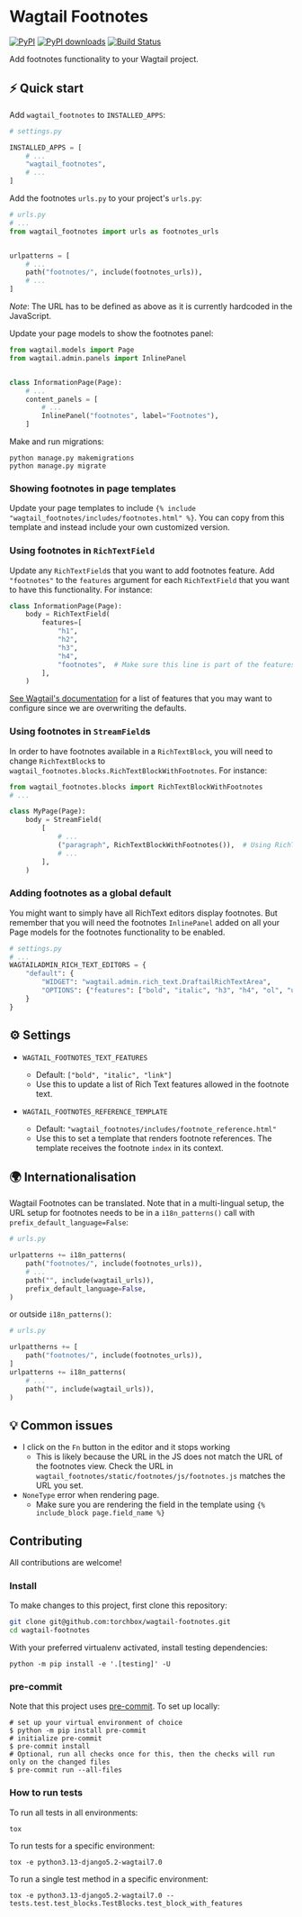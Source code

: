 # Wagtail Footnotes

[![PyPI](https://img.shields.io/pypi/v/wagtail-footnotes.svg)](https://pypi.org/project/wagtail-footnotes/)
[![PyPI downloads](https://img.shields.io/pypi/dm/wagtail-footnotes.svg)](https://pypi.org/project/wagtail-footnotes/)
[![Build Status](https://github.com/torchbox/wagtail-footnotes/workflows/CI/badge.svg)](https://github.com/torchbox/wagtail-footnotes/actions)

Add footnotes functionality to your Wagtail project.

## ⚡ Quick start

Add `wagtail_footnotes` to `INSTALLED_APPS`:

```python
# settings.py

INSTALLED_APPS = [
    # ...
    "wagtail_footnotes",
    # ...
]
```

Add the footnotes `urls.py` to your project's `urls.py`:

```python
# urls.py
# ...
from wagtail_footnotes import urls as footnotes_urls


urlpatterns = [
    # ...
    path("footnotes/", include(footnotes_urls)),
    # ...
]
```

*Note*: The URL has to be defined as above as it is currently hardcoded in the JavaScript.

Update your page models to show the footnotes panel:

```python
from wagtail.models import Page
from wagtail.admin.panels import InlinePanel


class InformationPage(Page):
    # ...
    content_panels = [
        # ...
        InlinePanel("footnotes", label="Footnotes"),
    ]
```

Make and run migrations:

```shell
python manage.py makemigrations
python manage.py migrate
```

### Showing footnotes in page templates

Update your page templates to include `{% include "wagtail_footnotes/includes/footnotes.html" %}`. You can copy from this template and instead include your own customized version.

### Using footnotes in `RichTextField`

Update any `RichTextField`s that you want to add footnotes feature.
Add `"footnotes"` to the `features` argument for each `RichTextField` that you want to have this functionality. For instance:

```python
class InformationPage(Page):
    body = RichTextField(
        features=[
            "h1",
            "h2",
            "h3",
            "h4",
            "footnotes",  # Make sure this line is part of the features
        ],
    )

```

[See Wagtail's documentation](https://docs.wagtail.org/en/stable/advanced_topics/customisation/page_editing_interface.html#limiting-features-in-a-rich-text-field) for a list of features that you may want to configure since we are overwriting the defaults.

### Using footnotes in `StreamField`s

In order to have footnotes available in a `RichTextBlock`, you will need to change `RichTextBlock`s to `wagtail_footnotes.blocks.RichTextBlockWithFootnotes`. For instance:

```python
from wagtail_footnotes.blocks import RichTextBlockWithFootnotes
# ...

class MyPage(Page):
    body = StreamField(
        [
            # ...
            ("paragraph", RichTextBlockWithFootnotes()),  # Using RichTextBlockWithFootnotes
            # ...
        ],
    )
```

### Adding footnotes as a global default

You might want to simply have all RichText editors display footnotes. But remember that you will need the footnotes `InlinePanel` added
on all your Page models for the footnotes functionality to be enabled.

```python
# settings.py
# ...
WAGTAILADMIN_RICH_TEXT_EDITORS = {
    "default": {
        "WIDGET": "wagtail.admin.rich_text.DraftailRichTextArea",
        "OPTIONS": {"features": ["bold", "italic", "h3", "h4", "ol", "ul", "link", "footnotes"]},
    }
}
```

## ⚙️ Settings

- `WAGTAIL_FOOTNOTES_TEXT_FEATURES`
  - Default: `["bold", "italic", "link"]`
  - Use this to update a list of Rich Text features allowed in the footnote text.

- `WAGTAIL_FOOTNOTES_REFERENCE_TEMPLATE`
  - Default: `"wagtail_footnotes/includes/footnote_reference.html"`
  - Use this to set a template that renders footnote references. The template receives the footnote `index` in its context.

## 🌍 Internationalisation

Wagtail Footnotes can be translated. Note that in a multi-lingual setup, the URL setup for footnotes
needs to be in a `i18n_patterns()` call with `prefix_default_language=False`:

```python
# urls.py

urlpatterns += i18n_patterns(
    path("footnotes/", include(footnotes_urls)),
    # ...
    path("", include(wagtail_urls)),
    prefix_default_language=False,
)
```

or outside `i18n_patterns()`:

```python
# urls.py

urlpattherns += [
    path("footnotes/", include(footnotes_urls)),
]
urlpatterns += i18n_patterns(
    # ...
    path("", include(wagtail_urls)),
)
```

## 💡 Common issues

- I click on the `Fn` button in the editor and it stops working
  - This is likely because the URL in the JS does not match the URL of the footnotes view. Check the URL in `wagtail_footnotes/static/footnotes/js/footnotes.js` matches the URL you set.
- `NoneType` error when rendering page.
  - Make sure you are rendering the field in the template using `{% include_block page.field_name %}`

## Contributing

All contributions are welcome!

### Install

To make changes to this project, first clone this repository:

```sh
git clone git@github.com:torchbox/wagtail-footnotes.git
cd wagtail-footnotes
```

With your preferred virtualenv activated, install testing dependencies:

```shell
python -m pip install -e '.[testing]' -U
```

### pre-commit

Note that this project uses [pre-commit](https://github.com/pre-commit/pre-commit). To set up locally:

```shell
# set up your virtual environment of choice
$ python -m pip install pre-commit
# initialize pre-commit
$ pre-commit install
# Optional, run all checks once for this, then the checks will run only on the changed files
$ pre-commit run --all-files
```

### How to run tests

To run all tests in all environments:

```shell
tox
```

To run tests for a specific environment:

```shell
tox -e python3.13-django5.2-wagtail7.0
```

To run a single test method in a specific environment:

```shell
tox -e python3.13-django5.2-wagtail7.0 -- tests.test.test_blocks.TestBlocks.test_block_with_features
```

